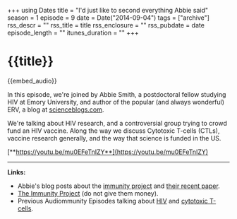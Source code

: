+++
using Dates
title = "I'd just like to second everything Abbie said"
season = 1
episode = 9
date = Date("2014-09-04")
tags = ["archive"]
rss_descr = ""
rss_title = title
rss_enclosure = ""
rss_pubdate = date
episode_length = ""
itunes_duration = ""
+++

# {{title}}

{{embed_audio}}

In this episode, we're joined by Abbie Smith, a postdoctoral fellow studying HIV at Emory University, and author of the popular (and always wonderful) ERV, a blog at [scienceblogs.com](http://scienceblogs.com).

We're talking about HIV research, and a controversial group trying to crowd fund an HIV vaccine. Along the way we discuss Cytotoxic T-cells (CTLs), vaccine research generally, and the way that science is funded in the US.

[**https://youtu.be/mu0EFeTnIZY**](https://youtu.be/mu0EFeTnIZY)

-----------------------

**Links:**

- Abbie's blog posts about the [immunity project](http://scienceblogs.com/erv/2014/01/27/immunity-project-crowdsourcing-an-hiv-vaccine/) and [their recent paper](http://scienceblogs.com/erv/2014/07/21/immunity-project-preliminary-at-best-results/).
- [The Immunity Project](https://www.immunityproject.org/blog/blog/330/peer-reviewed-article-published-in-vaccine#.VAmyzmSwLI8) (do not give them money).
- Previous Audiommunity Episodes talking about [HIV](#) and [cytotoxic T-cells](#).
